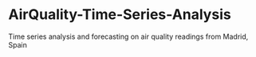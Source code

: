 # AirQuality-Time-Series-Analysis
Time series analysis and forecasting on air quality readings from Madrid, Spain
